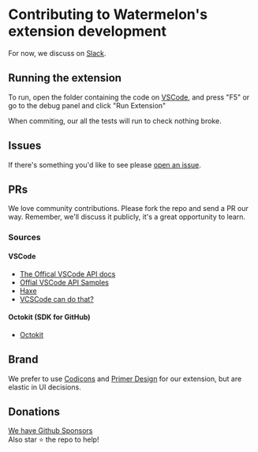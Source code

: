 # Contributing to Watermelon's extension development

For now, we discuss on [Slack](https://join.slack.com/t/watermelonusers/shared_invite/zt-18vhxghk6-7YSg30oWqQSZqdOzlkR~Rw). 

## Running the extension

To run, open the folder containing the code on [VSCode](https://code.visualstudio.com/download), and press "F5" or go to the debug panel and click "Run Extension"

When commiting, our all the tests will run to check nothing broke.

## Issues

If there's something you'd like to see please [open an issue](https://github.com/watermelontools/wm-extension/issues/new).

## PRs

We love community contributions. Please fork the repo and send a PR our way. 
Remember, we'll discuss it publicly, it's a great opportunity to learn.

### Sources

#### VSCode

- [The Offical VSCode API docs](https://code.visualstudio.com/api/references/vscode-api)
- [Offial VSCode API Samples](https://github.com/microsoft/vscode-extension-samples)
- [Haxe](https://vshaxe.github.io/vscode-extern/)
- [VCSCode can do that?](https://vscodecandothat.com/)

#### Octokit (SDK for GitHub)
- [Octokit](https://octokit.github.io/)

## Brand
We prefer to use [Codicons](https://microsoft.github.io/vscode-codicons/dist/codicon.html) and [Primer Design](https://primer.style/) for our extension, but are elastic in UI decisions.

## Donations

[We have Github Sponsors](https://github.com/sponsors/watermelontools)  
Also star :star: the repo to help! 


